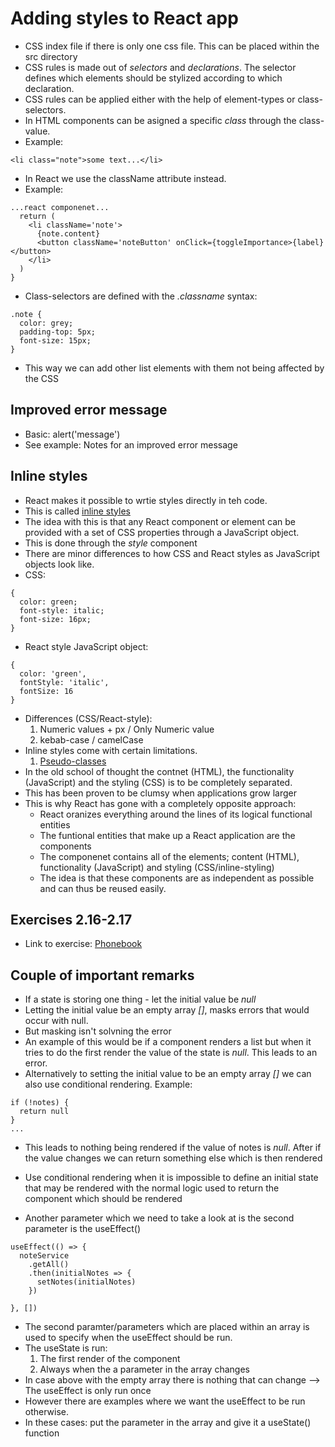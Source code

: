 # Adding styles to React app

- CSS index file if there is only one css file. This can be placed within the src directory
- CSS rules is made out of *selectors* and *declarations*. The selector defines which elements should be stylized according to which declaration.
- CSS rules can be applied either with the help of element-types or class-selectors.
- In HTML components can be asigned a specific *class* through the class-value.
- Example:
```
<li class="note">some text...</li>
```
- In React we use the className attribute instead.
- Example:
```
...react componenet...
  return (
    <li className='note'>
      {note.content}
      <button className='noteButton' onClick={toggleImportance>{label}</button>
    </li>
  )
}
```
- Class-selectors are defined with the *.classname* syntax:
```
.note {
  color: grey;
  padding-top: 5px;
  font-size: 15px;
}
```
- This way we can add other list elements with them not being affected by the CSS

## Improved error message
- Basic: alert('message')
- See example: Notes for an improved error message

## Inline styles
- React makes it possible to wrtie styles directly in teh code.
- This is called [inline styles](https://react-cn.github.io/react/tips/inline-styles.html)
- The idea with this is that any React component or element can be provided with a set of CSS properties through a JavaScript object.
- This is done through the *style* component
- There are minor differences to how CSS and React styles as JavaScript objects look like.
- CSS:
```
{
  color: green;
  font-style: italic;
  font-size: 16px;
}
```
- React style JavaScript object:
```
{
  color: 'green',
  fontStyle: 'italic',
  fontSize: 16
}
```
- Differences (CSS/React-style):
    1. Numeric values + px / Only Numeric value
    2. kebab-case / camelCase
- Inline styles come with certain limitations.
    1. [Pseudo-classes](https://developer.mozilla.org/en-US/docs/Web/CSS/Pseudo-classes)
- In the old school of thought the contnet (HTML), the functionality (JavaScript) and the styling (CSS) is to be completely separated.
- This has been proven to be clumsy when applications grow larger
- This is why React has gone with a completely opposite approach:
    - React oranizes everything around the lines of its logical functional entities
    - The funtional entities that make up a React application are the components
    - The componenet contains all of the elements; content (HTML), functionality (JavaScript) and styling (CSS/inline-styling)
    - The idea is that these components are as independent as possible and can thus be reused easily.

## Exercises 2.16-2.17
- Link to exercise: [Phonebook](https://github.com/Catrovitch/Full-Stack-Open-Exercises/tree/main/part2/phonebook)

## Couple of important remarks
- If a state is storing one thing - let the initial value be *null*
- Letting the initial value be an empty array *[]*, masks errors that would occur with null.
- But masking isn't solvning the error
- An example of this would be if a component renders a list but when it tries to do the first render the value of the state is *null*. This leads to an error.
- Alternatively to setting the initial value to be an empty array *[]* we can also use conditional rendering. Example:
```
if (!notes) {
  return null
}
...
```
- This leads to nothing being rendered if the value of notes is *null*. After if the value changes we can return something else which is then rendered
- Use conditional rendering when it is impossible to define an initial state that may be rendered with the normal logic used to return the component which should be rendered

- Another parameter which we need to take a look at is the second parameter is the useEffect()
```
useEffect(() => {
  noteService
    .getAll()
    .then(initialNotes => {
      setNotes(initialNotes)  
    })

}, [])
```
- The second paramter/parameters which are placed within an array is used to specify when the useEffect should be run.
- The useState is run:
  1. The first render of the component
  2. Always when the a parameter in the array changes
-  In case above with the empty array there is nothing that can change --> The useEffect is only run once
-  However there are examples where we want the useEffect to be run otherwise.
-  In these cases: put the parameter in the array and give it a useState() function



